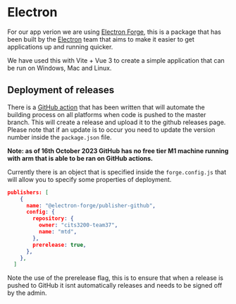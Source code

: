 # Electron

For our app verion we are using [Electron Forge](https://www.electronforge.io/), this is a package that has been built by the [Electron](https://www.electronjs.org/) team that aims to make it easier to get applications up and running quicker.

We have used this with Vite + Vue 3 to create a simple application that can be run on Windows, Mac and Linux.

## Deployment of releases
There is a [GitHub action](https://github.com/cits3200-team37/mtd/blob/main/.github/workflows/release.yml) that has been written that will automate the building process on all platforms when code is pushed to the master branch.
This will create a release and upload it to the github releases page. Please note that if an update is to occur you need to update the version number inside the `package.json` file.

**Note: as of 16th October 2023 GitHub has no free tier M1 machine running with arm that is able to be ran on GitHub actions.**

Currently there is an object that is specified inside the `forge.config.js` that will allow you to specify some properties of deployment.

```json
publishers: [
    {
      name: "@electron-forge/publisher-github",
      config: {
        repository: {
          owner: "cits3200-team37",
          name: "mtd",
        },
        prerelease: true,
      },
    },
  ]
```

Note the use of the prerelease flag, this is to ensure that when a release is pushed to GitHub it isnt automatically releases and needs to be signed off by the admin.